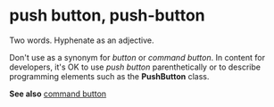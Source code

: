 # push button, push-button

Two words. Hyphenate as an adjective.

Don't use as a synonym for *button* or *command button*. In content for developers, it's OK to use *push button* parenthetically or to describe programming elements such as the **PushButton** class. 

**See also** [command button](../c/command-button.md)
